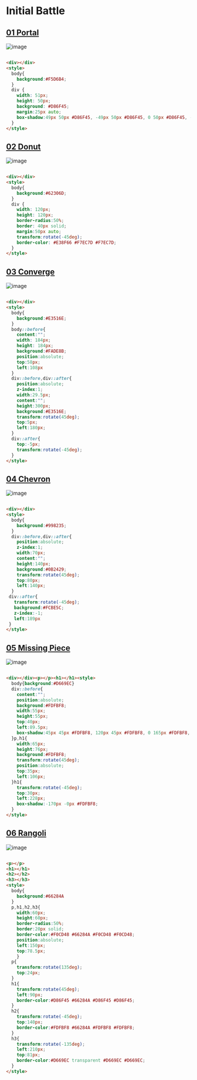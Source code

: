 # Initial Battle

## [01 Portal](https://cssbattle.dev/play/159)
![image](https://github.com/chavikothari2711/CSS-Battle-solution/assets/61689704/9d6b8f76-610d-4b33-bb6a-abe950aea609)

```html

<div></div>
<style>
  body{
    background:#F5D6B4;
  }
  div {
    width: 51px;
    height: 50px;
    background: #D86F45;
    margin:25px auto;
    box-shadow:49px 50px #D86F45, -49px 50px #D86F45, 0 50px #D86F45, -99px 100px #D86F45, -49px 100px #D86F45, 0 100px #D86F45, 49px 100px #D86F45, 99px 100px #D86F45, -49px 150px #D86F45,0 150px #D86F45, 49px 150px #D86F45, 0 200px #D86F45
  }
</style>

```

## [02 Donut](https://cssbattle.dev/play/160)
![image](https://github.com/chavikothari2711/CSS-Battle-solution/assets/61689704/63452787-071f-4252-9db1-3aef5f25151b)

```html

<div></div>
<style>
  body{
    background:#62306D;
  }
  div {
    width: 120px;
    height: 120px;
    border-radius:50%;
    border: 40px solid;
    margin:50px auto;
    transform:rotate(-45deg);
    border-color: #E38F66 #F7EC7D #F7EC7D;
  }
</style>

```

## [03 Converge](https://cssbattle.dev/play/161)
![image](https://github.com/chavikothari2711/CSS-Battle-solution/assets/61689704/83589063-37e7-4d25-ae83-3c8c55ad3f07)

```html

<div></div>
<style>
  body{
    background:#E3516E;
  }
  body::before{
    content:"";
    width: 184px;
    height: 184px;
    background:#FADE8B;
    position:absolute;
    top:58px;
    left:108px
  }
  div::before,div::after{
    position:absolute;
    z-index:1;
    width:29.5px;
    content:"";
    height:300px;
    background:#E3516E;
    transform:rotate(45deg);
    top:5px;
    left:180px;
  }
  div::after{
    top:-5px;
    transform:rotate(-45deg);
  }
</style>

```

## [04 Chevron](https://cssbattle.dev/play/162)
![image](https://github.com/chavikothari2711/CSS-Battle-solution/assets/61689704/d16f5ba5-11fc-46d6-b94c-13013b7b00eb)

```html

<div></div>
<style>
  body{
    background:#998235;
  }
  div::before,div::after{
    position:absolute;
    z-index:1;
    width:70px;
    content:"";
    height:140px;
    background:#0B2429;
    transform:rotate(45deg);
    top:80px;
    left:140px;
  }
 div::after{
   transform:rotate(-45deg);
   background:#FCBE5C;
   z-index:-1;
   left:189px
 }
</style>

```

## [05 Missing Piece](https://cssbattle.dev/play/163)
![image](https://github.com/chavikothari2711/CSS-Battle-solution/assets/61689704/37963edd-b766-4249-b5dd-b1d91c994450)

```html

<div></div><p></p><h1></h1><style>
  body{background:#D669EC}
  div::before{
    content:"";
    position:absolute;
    background:#FDFBF8;
    width:55px;
    height:55px;
    top:40px;
    left:89.5px;
    box-shadow:45px 45px #FDFBF8, 120px 45px #FDFBF8, 0 165px #FDFBF8, 45px 120px #FDFBF8, 165px 0 #FDFBF8;
  }p,h1{
    width:65px;
    height:76px;
    background:#FDFBF8;
    transform:rotate(45deg);
    position:absolute;
    top:35px;
    left:106px;
  }h1{
    transform:rotate(-45deg);
    top:30px;
    left:228px;
    box-shadow:-170px -0px #FDFBF8;
  }
</style>

```

## [06 Rangoli](https://cssbattle.dev/play/164)
![image](https://github.com/chavikothari2711/CSS-Battle-solution/assets/61689704/46dce1c7-e41a-45a9-a6ff-425e9a01ae97)

```html

<p></p>
<h1></h1>
<h2></h2>
<h3></h3>
<style>
  body{
    background:#66284A
  }
  p,h1,h2,h3{
    width:60px;
    height:60px;
    border-radius:50%;
    border:20px solid;
    border-color:#F0CD48 #66284A #F0CD48 #F0CD48;
    position:absolute;
    left:150px;
    top:78.5px;
    }
  p{    
    transform:rotate(135deg);
    top:24px;
  }
  h1{
    transform:rotate(45deg);
    left:90px;
    border-color:#D86F45 #66284A #D86F45 #D86F45;
  }
  h2{
    transform:rotate(-45deg);
    top:140px;
    border-color:#FDFBF8 #66284A #FDFBF8 #FDFBF8;
  }
  h3{
    transform:rotate(-135deg);
    left:210px;
    top:81px;
    border-color:#D669EC transparent #D669EC #D669EC;
  }
</style>

```
